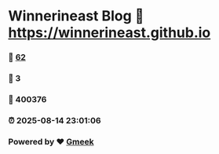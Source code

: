 # Winnerineast Blog :link: https://winnerineast.github.io 
### :page_facing_up: [62](https://winnerineast.github.io/tag.html) 
### :speech_balloon: 3 
### :hibiscus: 400376 
### :alarm_clock: 2025-08-14 23:01:06 
### Powered by :heart: [Gmeek](https://github.com/Meekdai/Gmeek)
